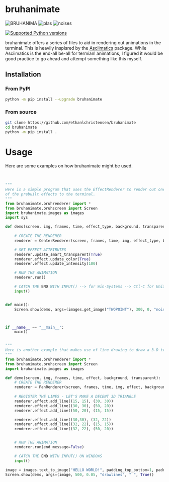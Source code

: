 # bruhanimate
<div>
<img src="https://i.ibb.co/TwssymP/BRUHANIMA.gif" alt="BRUHANIMA" border="0">

<img src="https://i.ibb.co/p3mbKb1/plas.gif" alt="plas" border="0">

<img src="https://i.ibb.co/pR49kL6/noises.gif" alt="noises" border="0">
</div>

[![Supported Python versions](https://img.shields.io/pypi/pyversions/termcolor.svg?logo=python&logoColor=FFE873)](https://pypi.org/project/bruhanimate/)

bruhanimate offers a series of files to aid in rendering out animations in the terminal. This is heavily inspisred by the <a href="https://github.com/peterbrittain/asciimatics">Asciimatics</a> package. While Asciimatics is the end-all be-all for termianl animations, I figured it would be good practice to go ahead and attempt something like this myself.

## Installation

### From PyPI

```bash
python -m pip install --upgrade bruhanimate
```

### From source

```bash
git clone https://github.com/ethanlchristensen/bruhanimate
cd bruhanimate
python -m pip install .
```

# Usage
Here are some examples on how bruhanimate might be used. <br/><br/>
```py

"""
Here is a simple program that uses the EffectRenderer to render out one
of the prebuilt effects to the terminal.
"""
from bruhanimate.bruhrenderer import *
from bruhanimate.bruhscreen import Screen
import bruhanimate.images as images
import sys

def demo(screen, img, frames, time, effect_type, background, transparent):
    
    # CREATE THE RENDERER
    renderer = CenterRenderer(screen, frames, time, img, effect_type, background, transparent)

    # SET EFFECT ATTRIBUTES
    renderer.update_smart_transparent(True)
    renderer.effect.update_color(True)
    renderer.effect.update_intensity(100)

    # RUN THE ANIMATION
    renderer.run()

    # CATCH THE END WITH INPUT() --> for Win-Systems --> Ctl-C for Unix-Systems
    input()


def main():
    Screen.show(demo, args=(images.get_image("TWOPOINT"), 300, 0, "noise", " ", False))



if __name__ == "__main__":
    main()

```

```py

"""
Here is another example that makes use of line drawing to draw a 3-D triangle
"""
from bruhanimate.bruhrenderer import *
from bruhanimate.bruhscreen import Screen
import bruhanimate.images as images

def demo(screen, img, frames, time, effect, background, transparent):
    # CREATE THE RENDERER
    renderer = PanRenderer(screen, frames, time, img, effect, background, transparent, loop=True)
    
    # REGISTER THE LINES - LET'S MAKE A DECENT 3D TRIANGLE
    renderer.effect.add_line((15, 15), (30, 30))
    renderer.effect.add_line((30, 30), (50, 20))
    renderer.effect.add_line((50, 20), (15, 15))

    renderer.effect.add_line((30,30), (32, 22))
    renderer.effect.add_line((32, 22), (15, 15))
    renderer.effect.add_line((32, 22), (50, 20))


    # RUN THE ANIMATION
    renderer.run(end_message=False)

    # CATCH THE END WITH INPUT() ON WINDOWS
    input()

image = images.text_to_image("HELLO WORLD!", padding_top_bottom=1, padding_left_right=3)
Screen.show(demo, args=(image, 500, 0.05, "drawlines", " ", True))

```
